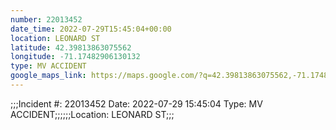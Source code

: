 ```yaml
---
number: 22013452
date_time: 2022-07-29T15:45:04+00:00
location: LEONARD ST
latitude: 42.39813863075562
longitude: -71.17482906130132
type: MV ACCIDENT
google_maps_link: https://maps.google.com/?q=42.39813863075562,-71.17482906130132
---
```


;;;Incident #: 22013452   Date: 2022-07-29 15:45:04   Type: MV ACCIDENT;;;;;;Location: LEONARD ST;;;
